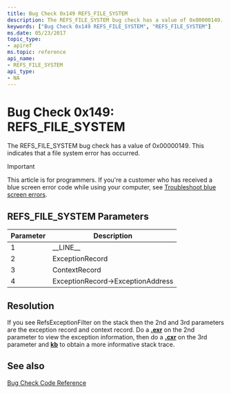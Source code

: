 ```yaml
---
title: Bug Check 0x149 REFS_FILE_SYSTEM
description: The REFS_FILE_SYSTEM bug check has a value of 0x00000149. This indicates that a file system error has occurred.
keywords: ["Bug Check 0x149 REFS_FILE_SYSTEM", "REFS_FILE_SYSTEM"]
ms.date: 05/23/2017
topic_type:
- apiref
ms.topic: reference
api_name:
- REFS_FILE_SYSTEM
api_type:
- NA
---
```


# Bug Check 0x149: REFS\_FILE\_SYSTEM


The REFS\_FILE\_SYSTEM bug check has a value of 0x00000149. This indicates that a file system error has occurred.

> [!IMPORTANT]
> This article is for programmers. If you're a customer who has received a blue screen error code while using your computer, see [Troubleshoot blue screen errors](https://www.windows.com/stopcode).


## REFS\_FILE\_SYSTEM Parameters


| Parameter | Description                          |
|-----------|--------------------------------------|
| 1         | \_\_LINE\_\_                         |
| 2         | ExceptionRecord                      |
| 3         | ContextRecord                        |
| 4         | ExceptionRecord-&gt;ExceptionAddress |


 

## Resolution

If you see RefsExceptionFilter on the stack then the 2nd and 3rd parameters are the exception record and context record. Do a [**.exr**](../debuggercmds/-exr--display-exception-record-.md) on the 2nd parameter to view the exception information, then do a [**.cxr**](../debuggercmds/-cxr--display-context-record-.md) on the 3rd parameter and [**kb**](../debuggercmds/k--kb--kc--kd--kp--kp--kv--display-stack-backtrace-.md)  to obtain a more informative stack trace.

 
## See also

[Bug Check Code Reference](bug-check-code-reference2.md)


 





